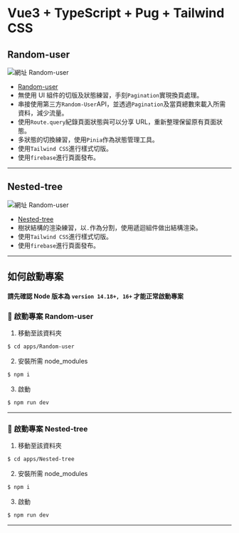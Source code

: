 # Vue3 + TypeScript + Pug + Tailwind CSS

## Random-user
![ 網址 Random-user](apps/Random-user/public/Random-user.png)
- [Random-user](https://random-user-21ee3.web.app/#/)
- 無使用 UI 組件的切版及狀態練習，手刻`Pagination`實現換頁處理。
- 串接使用第三方`Random-User`API，並透過`Pagination`及當頁總數來載入所需資料，減少流量。
- 使用`Route.query`紀錄頁面狀態與可以分享 URL，重新整理保留原有頁面狀態。
- 多狀態的切換練習，使用`Pinia`作為狀態管理工具。
- 使用`Tailwind CSS`進行樣式切版。
- 使用`firebase`進行頁面發布。
-----
## Nested-tree
![ 網址 Random-user](apps/Nested-tree/public/Nested-tree.png)
-   [Nested-tree](https://nested-tree-f46a0.web.app/)
- 樹狀結構的渲染練習，以`.`作為分割，使用遞迴組件做出結構渲染。
- 使用`Tailwind CSS`進行樣式切版。
- 使用`firebase`進行頁面發布。
-----

## 如何啟動專案

#### 請先確認 Node 版本為 `version 14.18+, 16+` 才能正常啟動專案

### 🚀 啟動專案 Random-user

1. 移動至該資料夾

```bash
$ cd apps/Random-user
```

2. 安裝所需 node_modules

```bash
$ npm i
```

3. 啟動

```bash
$ npm run dev
```

---

### 🚀 啟動專案 Nested-tree

1. 移動至該資料夾

```bash
$ cd apps/Nested-tree
```

2. 安裝所需 node_modules

```bash
$ npm i
```

3. 啟動

```bash
$ npm run dev
```

---
